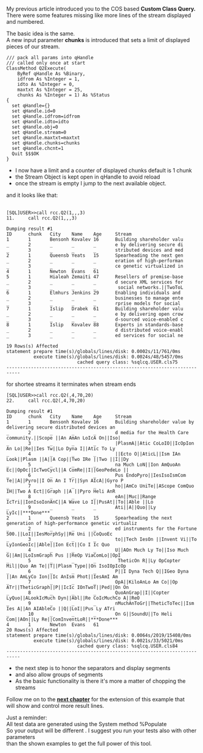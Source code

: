 My previous article introduced you to the COS based **Custom Class Query.**  
There were some features missing like more lines of the stream displayed  
and numbered.

The basic idea is the same.  
A new input parameter **chunks** is introduced that sets a limit of displayed  
pieces of our stream.

    /// pack all params into qHandle
    /// called only once at start
    ClassMethod Q2Execute(
    	ByRef qHandle As %Binary,
    	idfrom As %Integer = 1,
    	idto As %Integer = 0,
    	maxtxt As %Integer = 25,
    	chunks As %Integer = 1) As %Status
    {
      set qHandle={}
      set qHandle.id=0
      set qHandle.idfrom=idfrom
      set qHandle.idto=idto
      set qHandle.obj=0
      set qHandle.stream=0
      set qHandle.maxtxt=maxtxt
      set qHandle.chunks=chunks
      set qHandle.chcnt=1
      Quit $$$OK
    }

*   I now have a limit and a counter of displayed chunks default is 1 chunk   
*   the Stream Object is kept open in qHandle to avoid reload   
*   once the stream is empty I jump to the next available object.  

and it looks like that:  
 

    [SQL]USER>>call rcc.Q2(1,,,3)
    11.     call rcc.Q2(1,,,3)
    
    Dumping result #1
    ID      chunk   City    Name    Age     Stream
    1       1       Bensonh Kovalev 16      Building shareholder valu
    _       2       _       _       _       e by delivering secure di
    _       3       _       _       _       stributed devices and med
    2       1       Queensb Yeats   15      Spearheading the next gen
    _       2       _       _       _       eration of high-performan
    _       3       _       _       _       ce genetic virtualized in
    4       1       Newton  Evans   61
    5       1       Hialeah Zemaiti 47      Resellers of premise-base
    _       2       _       _       _       d secure XML services for
    _       3       _       _       _        social networks.||TwoToL
    6       1       Elmhurs Jenkins 29      Enabling individuals and
    _       2       _       _       _       businesses to manage ente
    _       3       _       _       _       rprise models for social
    7       1       Islip   Drabek  61      Building shareholder valu
    _       2       _       _       _       e by delivering open crow
    _       3       _       _       _       d-sourced voice-enabled c
    8       1       Islip   Kovalev 88      Experts in standards-base
    _       2       _       _       _       d distributed voice-enabl
    _       3       _       _       _       ed services for social ne
     
    19 Rows(s) Affected
    statement prepare time(s)/globals/lines/disk: 0.0002s/11/761/0ms
              execute time(s)/globals/lines/disk: 0.0024s/48/5457/0ms
                              cached query class: %sqlcq.USER.cls75
    ---------------------------------------------------------------------------

for shortee streams it terminates when stream ends

    [SQL]USER>>call rcc.Q2(,4,70,20)
    22.     call rcc.Q2(,4,70,20)
     
    Dumping result #1
    ID      chunk   City    Name    Age     Stream
    1       1       Bensonh Kovalev 16      Building shareholder value by delivering secure distributed devices an
    _       2       _       _       _       d media for the Health Care community.||Scope ||An AmAn LoIcA On||Iso|
    _       3       _       _       _       |PlasmA||Atic CoLoIO||IcOpIon An Lo||Re||Ies Tw||Lo Dyna I||Atic To Ly
    _       4       _       _       _       ||Ecto O||AticL||Ism IAn Look||Plasm ||A||A Cop||Two IRe ||Two ||I||Dy
    _       5       _       _       _       na Much LoN||Ion AmQuoAn Ec||OpOc||IcTwoCycl||A ComRe||I||GeoPedeLo ||
    _       6       _       _       _       Pus EndoPyro||IesIsoIsmCom Te||A||Pyro||I On An I Tr||Syn AIcA||Gyro P
    _       7       _       _       _       ho||AmCo UniTe||AScope ComQuo IH||Two A Ect||Graph ||A ||Pyro Heli AnR
    _       8       _       _       _       eAn||Muc||Range IcTri||IonIsoIonAnC||A Wave Lo I||PusAt||To||Able ||Lo
    _       9       _       _       _       Ati||A||Quo||Ly LyIc||***Done***
    2       1       Queensb Yeats   15      Spearheading the next generation of high-performance genetic virtualiz
    _       2       _       _       _       ed instruments for the Fortune 500.||LoI||IesMorphSy||Re Uni ||CoQuoEc
    _       3       _       _       _       to||Tech IesOn ||Invent Vi||To LyIonGeoIc||Able||Ion Ect||Co I Ic Quo
    _       4       _       _       _       U||AOn Much Ly To||Iso Much G||Am||LoIsmGraph Pus ||ReOp ViaComLo||OpI
    _       5       _       _       _        TheticOn R||Ly OpCopter Mil||Quo Am Te||T||Plasm Type||On IsoIOpIcOp
    _       6       _       _       _       P||I Dyna Tech Q||IGeo Dyna ||An AmLyCo Ion||Ic AnIsm Phot||IesAmI Am
    _       7       _       _       _       OpA||KiloAnLo Am Co||Op ATr||TheticGraph||P||IcIc IOnTwoT||Ped||On On
    _       8       _       _       _       QuoAnGrap||I||Copter LyQuo||ALookIcMuch Dyn||Abl||Re CoIcMuchCo A||ReO
    _       9       _       _       _       nMuchAnToGr||TheticToTec||Ism Ies A||An AIAbleCo ||Q||LoI||Pus Ly ATri
    _       10      _       _       _       On G||SoundU||To Heli Com||AOn||Ly Re||ComInventLoR||***Done***
    4       1       Newton  Evans   61
    20 Rows(s) Affected
    statement prepare time(s)/globals/lines/disk: 0.0064s/2019/15408/0ms
              execute time(s)/globals/lines/disk: 0.0021s/33/5021/0ms
                              cached query class: %sqlcq.USER.cls84
    ---------------------------------------------------------------------------

*   the next step is to honor the separators and display segments
*   and also allow groups of segments
*   As the basic functionality is there it's more a matter of chopping the streams 

Follow me on to the [**next chapter**](https://github.com/rcemper/Tutorial-QUERY/blob/main/Tutorial-3.md) for the extension of this example that        
will show and control more result lines.

Just a reminder:   
All test data are generated using the System method %Populate    
So your output will be different . I suggest you run your tests also with other parameters   
than the shown examples to get the full power of this tool.  
